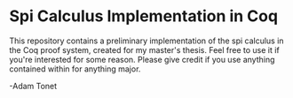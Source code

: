 # Spi Calculus Implementation in Coq
This repository contains a preliminary implementation of the spi calculus in the Coq proof system, created for my master's thesis.  Feel free to use it if you're interested for some reason.  Please give credit if you use anything contained within for anything major.

-Adam Tonet
